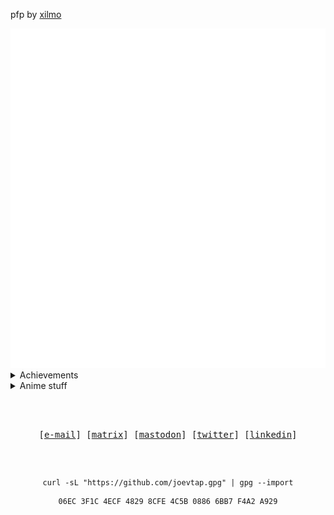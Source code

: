 pfp by [xilmo](https://twitter.com/xilmo1)

<img src="./metrics-main.svg"/>

<details>
    <summary>Achievements</summary>
    <img src="./metrics-achievements.svg"/>
</details>

<details>
    <summary>Anime stuff</summary>
    <img src="./metrics-anilist.svg"/>
</details>

<div align="center">

<h2></h2><br>

<p align="center">
    <samp>
      [<a href="mailto:joelvitortorres@gmail.com">e-mail</a>]
      [<a href="https://matrix.to/#/@joevtap0:matrix.org">matrix</a>]
      [<a href="https://mastodon.social/@joevtap#">mastodon</a>]
      [<a href="https://twitter.com/joevtap">twitter</a>]
      [<a href="https://www.linkedin.com/in/joevtap/">linkedin</a>]
    </samp>
</p>

<h2></h2><br>

```
curl -sL "https://github.com/joevtap.gpg" | gpg --import
```

```console
06EC 3F1C 4ECF 4829 8CFE 4C5B 0886 6BB7 F4A2 A929
```
</div>
